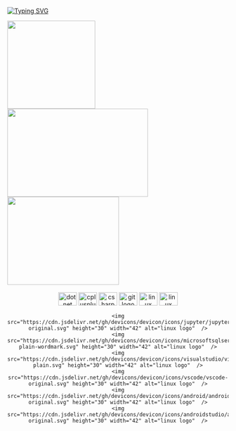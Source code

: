 <a align="center" href="https://git.io/typing-svg"><img src="https://readme-typing-svg.herokuapp.com?font=Fira+Code&size=16&pause=10000&color=04F700&center=true&vCenter=true&width=835&lines=ckd4+bazist+programmist" alt="Typing SVG" /></a>

<div>
    <img height="200" width"220" src="https://gifdb.com/images/high/caught-in-4k-saul-goodman-tz60jv8lh8sdnj3v.webp"/>
    <img height="200" width="320" src="https://gifdb.com/images/high/3d-saul-goodman-8w5pgtty7uc39twl.webp"/>
    <img height="200" width="254" src="https://i.imgur.com/Au2paCc.gif"/>
<div>

  <br/>
  <div align="center">
    <img src="https://cdn.jsdelivr.net/gh/devicons/devicon/icons/dot-net/dot-net-original.svg" height="30" width="42" alt="dot net"  />
    <img src="https://cdn.jsdelivr.net/gh/devicons/devicon/icons/cplusplus/cplusplus-original.svg" height="30" width="42" alt="cplusplus logo"  />
    <img src="https://cdn.jsdelivr.net/gh/devicons/devicon/icons/csharp/csharp-original.svg" height="30" width="42" alt="csharp logo"  />
    <img src="https://cdn.jsdelivr.net/gh/devicons/devicon/icons/git/git-original.svg" height="30" width="42" alt="git logo"  />
    <img src="https://cdn.jsdelivr.net/gh/devicons/devicon/icons/linux/linux-original.svg" height="30" width="42" alt="linux logo"  />
    <img src="https://cdn.jsdelivr.net/gh/devicons/devicon/icons/html5/html5-original.svg" height="30" width="42" alt="linux logo"  />
      
    <img src="https://cdn.jsdelivr.net/gh/devicons/devicon/icons/jupyter/jupyter-original.svg" height="30" width="42" alt="linux logo"  />
    <img src="https://cdn.jsdelivr.net/gh/devicons/devicon/icons/microsoftsqlserver/microsoftsqlserver-plain-wordmark.svg" height="30" width="42" alt="linux logo"  />
    <img src="https://cdn.jsdelivr.net/gh/devicons/devicon/icons/visualstudio/visualstudio-plain.svg" height="30" width="42" alt="linux logo"  />
    <img src="https://cdn.jsdelivr.net/gh/devicons/devicon/icons/vscode/vscode-original.svg" height="30" width="42" alt="linux logo"  />
    <img src="https://cdn.jsdelivr.net/gh/devicons/devicon/icons/android/android-original.svg" height="30" width="42" alt="linux logo"  />
    <img src="https://cdn.jsdelivr.net/gh/devicons/devicon/icons/androidstudio/androidstudio-original.svg" height="30" width="42" alt="linux logo"  />
      
      


  </div>
<!--
devicon/icons/photoshop/photoshop-line.svg
devicon/icons/unity/unity-original.svg
devicon/icons/unity/unity-original-wordmark.svg
**ckd4/ckd4** is a ✨ _special_ ✨ repository because its `README.md` (this file) appears on your GitHub profile.

Here are some ideas to get you started:

- 🔭 I’m currently working on ...
- 🌱 I’m currently learning ...
- 👯 I’m looking to collaborate on ...
- 🤔 I’m looking for help with ...
- 💬 Ask me about ...
- 📫 How to reach me: ...
- 😄 Pronouns: ...
- ⚡ Fun fact: ...
-->
